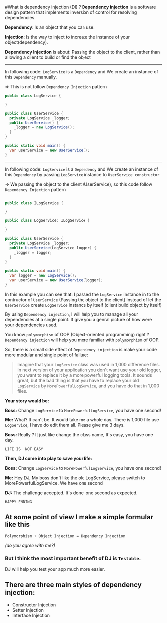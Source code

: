 #What is dependency injection (DI) ?
**Dependency injection** is a software design pattern that implements inversion of control for resolving dependencies.

**Dependency**: Is an object that you can use. 

**Injection**: Is the way to inject to increate the instance of your object(dependency).

**Dependency Injection** is about: Passing the object to the client, rather than allowing a client to build or find the object


---
In following code: `LogService` is a `Dependency` and We create an instance of this `Dependency` manually.

=> This is not follow `Dependency Injection` pattern

```C#
public class LogService {

}

public class UserService {
  private LogService _logger;
  public UserService() {
    _logger = new LogService();
  }
}

public static void main() {
  var userService = new UserService();
}
```

---

In following code: `LogService` is a `Dependency` and We create an instance of this `Dependency` by passing `LogService` instance to `UserService constructor`

=> We passing the object to the client (UserService), so this code follow `Dependency Injection` pattern

```C#

public class ILogService {

}

public class LogService: ILogService {

}

public class UserService {
  private LogService _logger;
  public UserService(LogService logger) {
    _logger = logger;
  }
}

public static void main() {
  var logger = new LogService();
  var userService = new UserService(logger);
}
```

In this example you can see that: I passed the `LogService` instance in to the contructor of `UserService` (Passing the object to the client) instead of let the `UserService` create `LogService` instance by itself (client build object by itself)

By using `Dependency injection`, I will help you to manage all your dependencies at a single point. It give you a genral picture of how were your dependencies used. 

You know `polymorphism` of OOP (Object-oriented programming) right ? `Dependency injection` will help you more familiar with `polymorphism` of OOP. 

So, there is a small side effect of `Dependency injection` is make your code more modular and single point of failure:  

> Imagine that your `LogService` class was used in 1,000 difference files. In next version of your application you don't want use your old logger, you want to replace it by a more powerful logging tools.  It sounds great, but the bad thing is that you have to replace your old `LogService` by `MorePowerfulLogService`, and you have do that in 1,000 files.

**Your story would be:**

**Boss:** Change `LogService` to  `MorePowerfulLogService`, you have one second!

**Me:** What? It can't be. It would take me a whole day. There is 1,000 file use `LogService`, I have do edit them all. Please give me 3 days. 

**Boss:** Really ? It just like change the class name, It's easy, you have one day.

`LIFE IS  NOT EASY`




**Then, DJ come into play to save your life:**

**Boss:** Change `LogService` to  `MorePowerfulLogService`, you have one second!

**Me:** Hey DJ, My boss don't like the old LogService, please switch to MorePowerfulLogService. We have one second

**DJ:** The challenge accepted. It's done, one second as expected. 

`HAPPY ENDING`


## At some point of view I make a simple formular like this 

    Polymorphism + Object Injection = Dependency Injection
*(do you agree with me?)*



### But I think the most important benefit of DJ is `Testable`.

DJ will help you test your app much more easier.  


## There are three main styles of dependency injection:
* Constructor Injection
* Setter Injection
* Interface Injection


